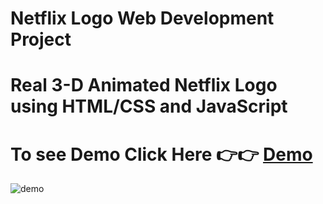 # Netflix Logo Web Development Project
# Real 3-D Animated Netflix Logo using HTML/CSS and JavaScript

# To see Demo Click Here 👉👉 [Demo](https://ashutosh-pmishra.github.io/Netflix-Logo//netflix.html)
![demo](https://github.com/Ashutosh-PMishra/Netflix-Logo-Web-Development-Project/blob/main/netflix.png)
